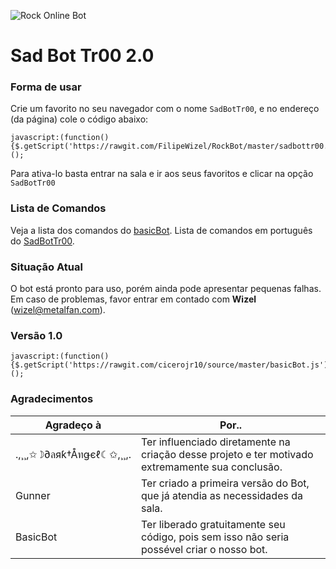 ![Rock Online Bot](https://i.imgur.com/Q7P44gA.png)

# Sad Bot Tr00 2.0

### Forma de usar

Crie um favorito no seu navegador com o nome `SadBotTr00`, e no endereço (da página) cole o código abaixo: 

```
javascript:(function(){$.getScript('https://rawgit.com/FilipeWizel/RockBot/master/sadbottr00.js');})();
```

Para ativa-lo basta entrar na sala e ir aos seus favoritos e clicar na opção `SadBotTr00` 

### Lista de Comandos

Veja a lista dos comandos do [basicBot](https://github.com/basicBot/source/blob/master/commands.md).
Lista de comandos em português do [SadBotTr00](https://drive.google.com/open?id=0B_JV8EoJAkq-NUtIYU9EeGxab2c).

### Situação Atual

O bot está pronto para uso, porém ainda pode apresentar pequenas falhas.
Em caso de problemas, favor entrar em contado com **Wizel** (wizel@metalfan.com).

### Versão 1.0

```
javascript:(function(){$.getScript('https://rawgit.com/cicerojr10/source/master/basicBot.js');})();
```

### Agradecimentos

|  Agradeço à | Por.. |
| ---------------------- | ----------------- |
|.,¸¸,✩☽∂ลяƙ†Åทǥєℓ☾✩,¸¸,.| Ter influenciado diretamente na criação desse projeto e ter motivado extremamente sua conclusão. |
| Gunner | Ter criado a primeira versão do Bot, que já atendia as necessidades da sala. |
| BasicBot | Ter liberado gratuitamente seu código, pois sem isso não seria possével criar o nosso bot. |
